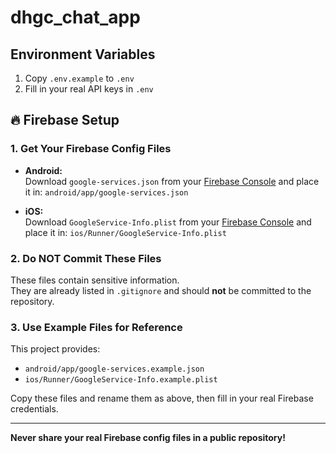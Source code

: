 # dhgc_chat_app


## Environment Variables

1. Copy `.env.example` to `.env`
2. Fill in your real API keys in `.env`


## 🔥 Firebase Setup

### 1. Get Your Firebase Config Files

- **Android:**  
  Download `google-services.json` from your [Firebase Console](https://console.firebase.google.com/) and place it in:  `android/app/google-services.json`

- **iOS:**  
Download `GoogleService-Info.plist` from your [Firebase Console](https://console.firebase.google.com/) and place it in:  `ios/Runner/GoogleService-Info.plist`


### 2. Do NOT Commit These Files

These files contain sensitive information.  
They are already listed in `.gitignore` and should **not** be committed to the repository.

### 3. Use Example Files for Reference

This project provides:
- `android/app/google-services.example.json`
- `ios/Runner/GoogleService-Info.example.plist`

Copy these files and rename them as above, then fill in your real Firebase credentials.

---

**Never share your real Firebase config files in a public repository!**